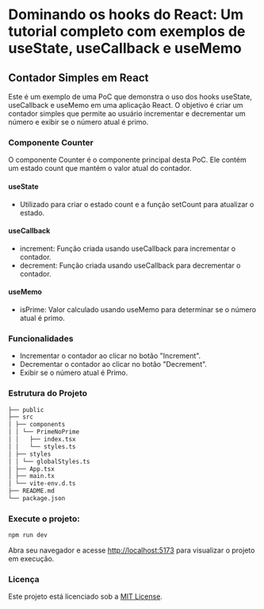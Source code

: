 # Dominando os hooks do React: Um tutorial completo com exemplos de useState, useCallback e useMemo

## Contador Simples em React

Este é um exemplo de uma PoC que demonstra o uso dos hooks useState, useCallback e useMemo em uma aplicação React. O objetivo é criar um contador simples que permite ao usuário incrementar e decrementar um número e exibir se o número atual é primo.

### Componente Counter

O componente Counter é o componente principal desta PoC. Ele contém um estado count que mantém o valor atual do contador.

#### useState

- Utilizado para criar o estado count e a função setCount para atualizar o estado.

#### useCallback

- increment: Função criada usando useCallback para incrementar o contador.
- decrement: Função criada usando useCallback para decrementar o contador.

#### useMemo

- isPrime: Valor calculado usando useMemo para determinar se o número atual é primo.

### Funcionalidades

- Incrementar o contador ao clicar no botão "Increment".
- Decrementar o contador ao clicar no botão "Decrement".
- Exibir se o número atual é Primo.

### Estrutura do Projeto

```bash
├── public
├── src
│ ├── components
│ │ └── PrimeNoPrime
│ │   ├── index.tsx
│ │   └── styles.ts
│ ├── styles
│ │ └── globalStyles.ts
│ ├── App.tsx
│ ├── main.tx
│ └── vite-env.d.ts
├── README.md
└── package.json
```

### Execute o projeto:

```bash
npm run dev
```

Abra seu navegador e acesse [http://localhost:5173](http://localhost:5173) para visualizar o projeto em execução.

### Licença

Este projeto está licenciado sob a [MIT License](https://github.com/EvilisGlenio/prime-no-prime-app/blob/master).
